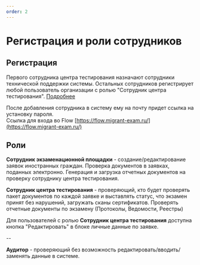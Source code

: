 ```yaml
---
order: 2
---
```


# Регистрация и роли сотрудников

## Регистрация

Первого сотрудника центра тестирования назначают сотрудники технической поддержки системы. Остальных сотрудников регистрирует любой пользователь организации с ролью "Сотрудник центра тестирования". [Подробнее](kak-zaregistrirovat-zablokirovat-sotrudnikov.md)

После добавления сотрудника в систему ему на почту придет ссылка на установку пароля.\
Ссылка для входа во Flow [https://flow.migrant-exam.ru/](https://flow.migrant-exam.ru/)

## Роли

**Сотрудник экзаменационной площадки** - создание/редактирование заявок иностранных граждан. Проверка документов в заявках, поданных электронно. Генерация и загрузка отчетных документов на проверку сотруднику центра тестирования.

**Сотрудник центра тестирования** - проверяющий, кто будет проверять пакет документов по каждой заявке и выставлять статус, что экзамен принят без нарушений, загружать сканы сертификатов. Проверять отчетные документы по экзамену (Протоколы, Ведомости, Реестры)

Для пользователей с ролью **Сотрудник центра тестирования** доступна кнопка "Редактировать" в блоке личные данные по заявке.

\--

**Аудитор** - проверяющий без возможность редактировать/вводить/заменять данные в системе.
